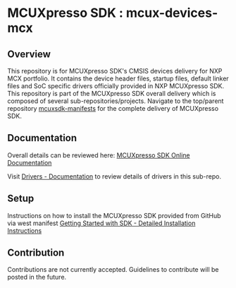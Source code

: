# MCUXpresso SDK : mcux-devices-mcx

## Overview
This repository is for MCUXpresso SDK's CMSIS devices delivery for NXP MCX portfolio. It contains the device header files, startup files, default linker files and SoC specific drivers officially provided in NXP MCUXpresso SDK. This repository is part of the MCUXpresso SDK overall delivery which is composed of several sub-repositories/projects. Navigate to the top/parent repository [mcuxsdk-manifests](https://github.com/nxp-mcuxpresso/mcuxsdk-manifests) for the complete delivery of MCUXpresso SDK.

## Documentation
Overall details can be reviewed here: [MCUXpresso SDK Online Documentation](https://mcuxpresso.nxp.com/mcuxsdk/latest/html/introduction/README.html)  

Visit [Drivers - Documentation](https://mcuxpresso.nxp.com/mcuxsdk/latest/html/drivers/index.html) to review details of drivers in this sub-repo.  

## Setup
Instructions on how to install the MCUXpresso SDK provided from GitHub via west manifest [Getting Started with SDK - Detailed Installation Instructions](https://mcuxpresso.nxp.com/mcuxsdk/latest/html/gsd/installation.html#installation)

## Contribution
Contributions are not currently accepted. Guidelines to contribute will be posted in the future.
